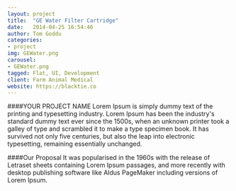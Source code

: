 ```yaml
---
layout: project
title:  "GE Water Filter Cartridge"
date:   2014-04-25 16:54:46
author: Tom Goddu
categories:
- project
img: GEWater.png
carousel:
- GEWater.png
tagged: Flat, UI, Development
client: Farm Animal Medical
website: https://blacktie.co
---
```

####YOUR PROJECT NAME
Lorem Ipsum is simply dummy text of the printing and typesetting industry. Lorem Ipsum has been the industry's standard dummy text ever since the 1500s, when an unknown printer took a galley of type and scrambled it to make a type specimen book. It has survived not only five centuries, but also the leap into electronic typesetting, remaining essentially unchanged.

####Our Proposal
It was popularised in the 1960s with the release of Letraset sheets containing Lorem Ipsum passages, and more recently with desktop publishing software like Aldus PageMaker including versions of Lorem Ipsum.
